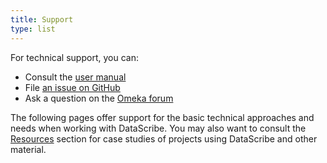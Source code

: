 ```yaml
---
title: Support
type: list
---
```


For technical support, you can:

- Consult the [user manual](https://github.com/chnm/Datascribe-module/wiki)
- File [an issue on GitHub](https://github.com/chnm/Datascribe-module/issues)
- Ask a question on the [Omeka forum](https://forum.omeka.org/c/omeka-s/modules/22)

The following pages offer support for the basic technical approaches and needs when working with DataScribe. You may also want to consult the [Resources](/resources/) section for case studies of projects using DataScribe and other material.
